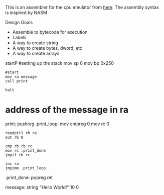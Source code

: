 <p>This is an assembler for the cpu emulator from <a href="https://github.com/KevinDo76/CpuEmu-CMAKE">here</a>. The assembly syntax is inspired by NASM</p>

<p>Design Goals</p>
<ul>
  <li>Assemble to bytecode for execution</li>
  <li>Labels</li>
  <li>A way to create string</li>
  <li>A way to create bytes, dword, etc</li>
  <li>A way to create arrays</li>
  
</ul>

start&#80;
    #setting up the stack
    mov sp 0
    mov bp 0x250

    #start
    mov ra message
    call print

    halt

# address of the message in ra
print:
    pushreg
.print_loop:
    mov cmpreg 0
    mov rc 0

    readptr1 rb ra
    out rb 0

    cmp rb rb rc
    mov rc .print_done
    jmpif rb rc

    inc ra
    jmpimm .print_loop

.print_done:
    popreg
    ret


message:
    string "Hello World!" 10 0
